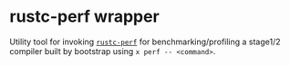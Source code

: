 # rustc-perf wrapper
Utility tool for invoking [`rustc-perf`](https://github.com/rust-lang/rustc-perf) for benchmarking/profiling
a stage1/2 compiler built by bootstrap using `x perf -- <command>`.
